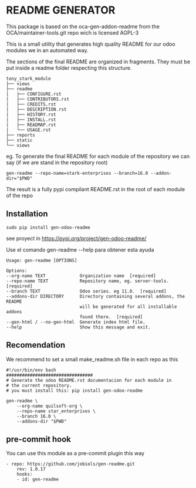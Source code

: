 
README GENERATOR
================
This package is based on the oca-gen-addon-readme from the OCA/maintainer-tools.git repo
wich is licensed AGPL-3

This is a small utility that generates high quality README for our odoo modules we
in an automated way.

The sections of the final README are organized in fragments. They must be put inside a
readme folder respecting this structure.

    tony_stark_module
    ├── views
    ├── readme
    |   ├── CONFIGURE.rst
    |   ├── CONTRIBUTORS.rst
    |   ├── CREDITS.rst
    |   ├── DESCRIPTION.rst
    |   ├── HISTORY.rst
    |   ├── INSTALL.rst
    |   ├── READMAP.rst
    |   └── USAGE.rst
    ├── reports
    ├── static
    └── views

eg. To generate the final README for each module of the repository we can say (if we are stand in the repository root)

    gen-readme --repo-name=stark-enterprises --branch=16.0 --addon-dir="$PWD"

The result is a fully pypi compilant README.rst in the root of each module of the repo


Installation
------------

    sudo pip install gen-odoo-readme

see proyect in https://pypi.org/project/gen-odoo-readme/

Use el comando gen-readme --help para obtener esta ayuda

    Usage: gen-readme [OPTIONS]

    Options:
    --org-name TEXT             Organization name  [required]
    --repo-name TEXT            Repository name, eg. server-tools.  [required]
    --branch TEXT               Odoo series. eg 11.0.  [required]
    --addons-dir DIRECTORY      Directory containing several addons, the README
                                will be generated for all installable addons
                                found there.  [required]
    --gen-html / --no-gen-html  Generate index html file.
    --help                      Show this message and exit.

Recomendation
-------------

We recommend to set a small make_readme.sh file in each repo as this

    #!/usr/bin/env bash
    #################################
    # Generate the odoo README.rst documentacion for each module in
    # the current repository.
    # you must install this: pip install gen-odoo-readme

    gen-readme \
        --org-name quilsoft-org \
        --repo-name star_enterprises \
        --branch 16.0 \
        --addons-dir "$PWD"

pre-commit hook
---------------

You can use this module as a pre-commit plugin this way


    - repo: https://github.com/jobiols/gen-readme.git
        rev: 1.0.17
        hooks:
        - id: gen-readme
